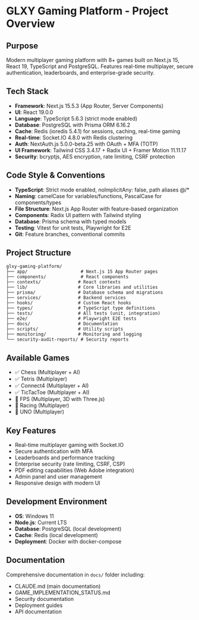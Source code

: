 # GLXY Gaming Platform - Project Overview

## Purpose
Modern multiplayer gaming platform with 8+ games built on Next.js 15, React 19, TypeScript and PostgreSQL. Features real-time multiplayer, secure authentication, leaderboards, and enterprise-grade security.

## Tech Stack
- **Framework**: Next.js 15.5.3 (App Router, Server Components)
- **UI**: React 19.0.0
- **Language**: TypeScript 5.6.3 (strict mode enabled)
- **Database**: PostgreSQL with Prisma ORM 6.16.2
- **Cache**: Redis (ioredis 5.4.1) for sessions, caching, real-time gaming
- **Real-time**: Socket.IO 4.8.0 with Redis clustering
- **Auth**: NextAuth.js 5.0.0-beta.25 with OAuth + MFA (TOTP)
- **UI Framework**: Tailwind CSS 3.4.17 + Radix UI + Framer Motion 11.11.17
- **Security**: bcryptjs, AES encryption, rate limiting, CSRF protection

## Code Style & Conventions
- **TypeScript**: Strict mode enabled, noImplicitAny: false, path aliases @/*
- **Naming**: camelCase for variables/functions, PascalCase for components/types
- **File Structure**: Next.js App Router with feature-based organization
- **Components**: Radix UI pattern with Tailwind styling
- **Database**: Prisma schema with typed models
- **Testing**: Vitest for unit tests, Playwright for E2E
- **Git**: Feature branches, conventional commits

## Project Structure
```
glxy-gaming-platform/
├── app/                    # Next.js 15 App Router pages
├── components/             # React components
├── contexts/              # React contexts
├── lib/                   # Core libraries and utilities
├── prisma/                # Database schema and migrations
├── services/              # Backend services
├── hooks/                 # Custom React hooks
├── types/                 # TypeScript type definitions
├── tests/                 # All tests (unit, integration)
├── e2e/                   # Playwright E2E tests
├── docs/                  # Documentation
├── scripts/               # Utility scripts
├── monitoring/            # Monitoring and logging
└── security-audit-reports/ # Security reports
```

## Available Games
- ✅ Chess (Multiplayer + AI)
- ✅ Tetris (Multiplayer)
- ✅ Connect4 (Multiplayer + AI) 
- ✅ TicTacToe (Multiplayer + AI)
- 🚧 FPS (Multiplayer, 3D with Three.js)
- 🚧 Racing (Multiplayer)
- 🚧 UNO (Multiplayer)

## Key Features
- Real-time multiplayer gaming with Socket.IO
- Secure authentication with MFA
- Leaderboards and performance tracking
- Enterprise security (rate limiting, CSRF, CSP)
- PDF editing capabilities (Web Adobe integration)
- Admin panel and user management
- Responsive design with modern UI

## Development Environment
- **OS**: Windows 11
- **Node.js**: Current LTS
- **Database**: PostgreSQL (local development)
- **Cache**: Redis (local development)
- **Deployment**: Docker with docker-compose

## Documentation
Comprehensive documentation in `docs/` folder including:
- CLAUDE.md (main documentation)
- GAME_IMPLEMENTATION_STATUS.md
- Security documentation
- Deployment guides
- API documentation